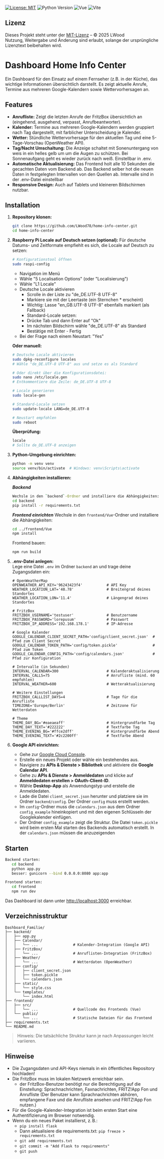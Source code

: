 [![License: MIT](https://img.shields.io/badge/License-MIT-yellow.svg)](https://opensource.org/licenses/MIT)
![Python Version](https://img.shields.io/badge/python-3.11-blue.svg)
![Vue](https://img.shields.io/badge/vue-3.x-4FC08D.svg)
![Vite](https://img.shields.io/badge/vite-5.x-646CFF.svg)


## Lizenz

Dieses Projekt steht unter der [MIT-Lizenz](LICENSE) – © 2025 LWood  
Nutzung, Weitergabe und Änderung sind erlaubt, solange der ursprüngliche Lizenztext beibehalten wird.

# Dashboard Home Info Center

Ein Dashboard für den Einsatz auf einem Fernseher (z.B. in der Küche), das wichtige Informationen übersichtlich darstellt. Es zeigt aktuelle Anrufe, Termine aus mehreren Google-Kalendern sowie Wettervorhersagen an.

## Features

- **Anrufliste:** Zeigt die letzten Anrufe der FritzBox übersichtlich an (eingehend, ausgehend, verpasst, Anrufbeantworter).
- **Kalender:** Termine aus mehreren Google-Kalendern werden gruppiert nach Tag dargestellt, mit farblicher Unterscheidung je Kalender.
- **Wetter:** Stündliche Wettervorhersage für den aktuellen Tag und eine 5-Tage-Vorschau (OpenWeather API).
- **Tag/Nacht Umschaltung:** Die Anzeige schaltet mit Sonenuntergang von weis in ein helles gelb um um die Augen zu schützen. Bei Sonnenaufgang geht es wieder zurück nach weiß. Einstellbar in .env.
- **Automatische Aktualisierung:** Das Frontend holt alle 10 Sekunden die gecachten Daten vom Backend ab. Das Backend selber hot die neuen Daten in festgelegten Intervallen von den Quellen ab. Intervalle sind in der .env-Datei einstellbar
- **Responsive Design:** Auch auf Tablets und kleineren Bildschirmen nutzbar.

## Installation

1. **Repository klonen:**
   ```bash
   git clone https://github.com/LWood78/home-info-center.git
   cd home-info-center
   ```

2. **Raspberry Pi Locale auf Deutsch setzen (optional):**
   Für deutsche Datums- und Zeitformate empfiehlt es sich, die Locale auf Deutsch zu setzen:
   
   ```bash
   # Konfigurationstool öffnen
   sudo raspi-config
   ```
   - Navigation im Menü
   - Wähle "5 Localisation Options" (oder "Localisierung")
   - Wähle "L1 Locale"
   - Deutsche Locale aktivieren
      - Scrolle in der Liste zu "de_DE.UTF-8 UTF-8"
      - Markiere sie mit der Leertaste (ein Sternchen * erscheint)
      - Wichtig: Lasse "en_GB.UTF-8 UTF-8" ebenfalls markiert (als Fallback)
      - Standard-Locale setzen:
      - Drücke Tab und dann Enter auf "Ok"
      - Im nächsten Bildschirm wähle "de_DE.UTF-8" als Standard
      - Bestätige mit Enter - Fertig
   - Bei der Frage nach einem Neustart: "Yes"

   **Oder manuell:**
   ```bash
   # Deutsche Locale aktivieren
   sudo dpkg-reconfigure locales
   # Wähle "de_DE.UTF-8 UTF-8" aus und setze es als Standard
   
   # Oder direkt über die Konfigurationsdatei:
   sudo nano /etc/locale.gen
   # Entkommentiere die Zeile: de_DE.UTF-8 UTF-8
   
   # Locale generieren
   sudo locale-gen
   
   # Standard-Locale setzen
   sudo update-locale LANG=de_DE.UTF-8
   
   # Neustart empfohlen
   sudo reboot
   ```
   
   **Überprüfung:**
   ```bash
   locale
   # Sollte de_DE.UTF-8 anzeigen
   ```

3. **Python-Umgebung einrichten:**
   ```bash
   python -m venv venv
   source venv/bin/activate  # Windows: venv\Scripts\activate
   ```

4. **Abhängigkeiten installieren:**
   
   ***Backend***
   ```bash
   Wechsle in den `backend`-Ordner und installiere die Abhängigkeiten:
   cd backend
   pip install -r requirements.txt
   ```
   ***Frontend einrichten***
      Wechsle in den `frontend/Vue`-Ordner und installiere die Abhängigkeiten:
      ```bash
      cd ../frontend/Vue
      npm install
      ```
      Frontend bauen:
      ```bash
      npm run build
      ```

5. **.env-Datei anlegen:**  
   Lege eine Datei `.env` im Ordner `backend` an und trage deine Zugangsdaten ein:

   ```env
   # OpenWeatherMap
   OPENWEATHER_API_KEY='96243423f4'           # API Key
   WEATHER_LOCATION_LAT='48.78'               # Breitengrad deines Standortes
   WEATHER_LOCATION_LON='11.4'                # Längengrad deines Standortes

   # FritzBox
   FRITZBOX_USERNAME='testuser'               # Benutzername
   FRITZBOX_PASSWORD='lorepusum'              # Passwort
   FRITZBOX_IP_ADDRESS='192.168.178.1'        # IP-Adresse

   # Google Kalender
   GOOGLE_CALENDAR_CLIENT_SECRET_PATH='config/client_secret.json'  # Pfad zum Client Secret
   GOOGLE_CALENDAR_TOKEN_PATH='config/token.pickle'                # Pfad zum Token
   GOOGLE_CALENDAR_CONFIG_PATH='config/calendars.json'             # Pfad zur Konfiguration

   # Intervalle (in Sekunden)
   INTERVAL_CALENDAR=300                      # Kalenderaktualisierung
   INTERVAL_CALLS=75                          # Anrufliste (mind. 60 empfohlen)
   INTERVAL_WEATHER=600                       # Wetteraktualisierung

   # Weitere Einstellungen
   FRITZBOX_CALLLIST_DAYS=4                   # Tage für die Anrufliste
   TIMEZONE='Europe/Berlin'                   # Zeitzone für Wetterdaten

   # Theme
   THEME_DAY_BG='#eaeaeaff'                   # Hintergrundfarbe Tag
   THEME_DAY_TEXT='#222222'                   # Textfarbe Tag
   THEME_EVENING_BG='#ffce2dff'               # Hintergrundfarbe Abend
   THEME_EVENING_TEXT='#2c2200ff'             # Textfarbe Abend
   ```

6. **Google API einrichten:**  
   - Gehe zur [Google Cloud Console](https://console.cloud.google.com/).
   - Erstelle ein neues Projekt oder wähle ein bestehendes aus.
   - Navigiere zu **APIs & Dienste > Bibliothek** und aktiviere die **Google Calendar API**.
   - Gehe zu **APIs & Dienste > Anmeldedaten** und klicke auf **Anmeldedaten erstellen > OAuth-Client-ID**.
   - Wähle **Desktop-App** als Anwendungstyp und erstelle die Anmeldedaten.
   - Lade die Datei `client_secret.json` herunter und platziere sie im Ordner `backend/config`. Der Ordner `config` muss erstellt werden.
   - Im `config`-Ordner muss die `calendars.json` aus dem Ordner `config_example` hineinkopiert und mit den eigenen Schlüsseln der Googlekalender einfügen.
   - Der Ordner `config_example` zeigt die Struktur. Die Datei `token.pickle` wird beim ersten Mal starten des Backends automatisch erstellt. In der `calendars.json` müssen die anzuzeigenden

## Starten

```bash
Backend starten:
   cd backend
   python app.py
   besser: gunicorn --bind 0.0.0.0:8080 app:app
```

```bash
Frontend starten:
   cd frontend
   npm run dev
```

Das Dashboard ist dann unter [http://localhost:3000](http://localhost:3000) erreichbar.

## Verzeichnisstruktur

```plaintext
Dashboard_Familie/
├── backend/
│   ├── app.py
│   ├── Calendar/
│   │   └── ...                # Kalender-Integration (Google API)
│   ├── FritzBox/
│   │   └── ...                # Anruflisten-Integration (FritzBox)
│   ├── Weather/
│   │   └── ...                # Wetterdaten (OpenWeather)
│   ├── config/
│   │   ├── client_secret.json
│   │   ├── token.pickle
│   │   └── calendars.json
│   ├── static/
│   │   └── style.css
│   └── templates/
│       └── index.html
├── frontend/
│   ├── src/
│   │   └── ...                # Quellcode des Frontends (Vue)
│   └── public/
│       └── ...                # Statische Dateien für das Frontend
├── requirements.txt
└── README.md
```
> Hinweis: Die tatsächliche Struktur kann je nach Anpassungen leicht variieren.

## Hinweise

- Die Zugangsdaten und API-Keys niemals in ein öffentliches Repository hochladen!
- Die FritzBox muss im lokalen Netzwerk erreichbar sein.
  - der FritzBox-Benutzer benötigt nur die Berechtigung auf die Einstellung: Sprachnachrichten, Faxnachrichten, FRITZ!App Fon und Anrufliste (Der Benutzer kann Sprachnachrichten abhören, empfangene Faxe und die Anrufliste ansehen und FRITZ!App Fon nutzen.)
- Für die Google-Kalender-Integration ist beim ersten Start eine Authentifizierung im  Browser notwendig.
- Wenn du ein neues Paket installierst, z. B.:
  - `pip install flask`
  - Dann aktualisiere die requirements.txt: `pip freeze > requirements.txt`
  - `git add requirements.txt`
  - `git commit -m "Add Flask to requirements"`
  - `git push`